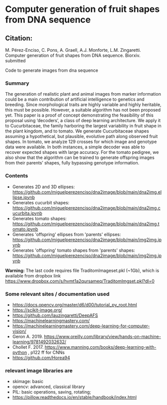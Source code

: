 # Computer generation of fruit shapes from DNA sequence
## Citation:
M. Pérez-Enciso, C. Pons, A. Graell, A.J. Monforte, L.M. Zingaretti. Computer generation of fruit shapes from DNA sequence. Biorxiv. submitted

Code to generate images from dna sequence

### Summary
The generation of realistic plant and animal images from marker information could be a main contribution of artificial intelligence to genetics and breeding. Since morphological traits are highly variable and highly heritable, this must be possible. However, a suitable algorithm has not been proposed yet. This paper is a proof of concept demonstrating the feasibility of this proposal using ‘decoders’, a class of deep learning architecture. We apply it to Cucurbitaceae, the family harboring the largest variability in fruit shape in the plant kingdom, and to tomato. We generate Cucurbitaceae shapes assuming a hypothetical, but plausible, evolutive path along observed fruit shapes. In tomato, we analyze 129 crosses for which image and genotype data were available. In both instances, a simple decoder was able to recover expected shapes with large accuracy. For the tomato pedigree, we also show that the algorithm can be trained to generate offspring images from their parents’ shapes, fully bypassing genotype information.

### Contents
- Generates 2D and 3D ellipses: https://github.com/miguelperezenciso/dna2image/blob/main/dna2img.ellipse.ipynb
- Generates cucurbit shapes: https://github.com/miguelperezenciso/dna2image/blob/main/dna2img.cucurbita.ipynb
- Generates tomato shapes: https://github.com/miguelperezenciso/dna2image/blob/main/dna2img.tomato.ipynb
- Generates 'offspring' ellipses from 'parents' ellipses: https://github.com/miguelperezenciso/dna2image/blob/main/img2img.ipynb
- Generates 'offspring' tomato shapes from 'parents' shapes: https://github.com/miguelperezenciso/dna2image/blob/main/img2img.ipynb

**Warning:** The last code requires file TraditomImageset.pkl (~1Gb), which is available from dropbox link https://www.dropbox.com/s/hvmt1a2qursameq/TraditomImgset.pkl?dl=0

### Some relevant sites / documentation used
- https://docs.opencv.org/master/d6/d00/tutorial_py_root.html
- https://scikit-image.org/
- https://github.com/lauzingaretti/DeepAFS 
- https://machinelearningmastery.com/
- https://machinelearningmastery.com/deep-learning-for-computer-vision/
- Geron A. 2019. https://www.oreilly.com/library/view/hands-on-machine-learning/9781492032632/
- Chollet F. 2017. https://www.manning.com/books/deep-learning-with-python , p122 ff for CNNs
- https://github.com/Horea94

### relevant image libraries are
- skimage: basic
- opencv: advanced, classical library 
- PIL: basic operations, saving, rotating; 
- https://pillow.readthedocs.io/en/stable/handbook/index.html
